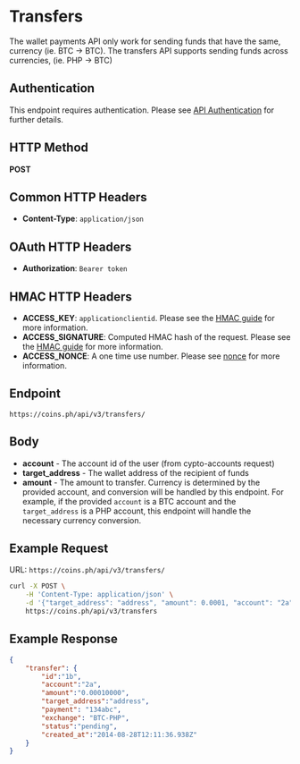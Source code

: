 # Transfers

The wallet payments API only work for sending funds that have the same,
currency (ie. BTC -> BTC). The transfers API supports sending funds
across currencies, (ie. PHP -> BTC)

## Authentication

This endpoint requires authentication. Please see
[API Authentication](auth.html) for further details.

## HTTP Method

**POST**

## Common HTTP Headers

* **Content-Type**: `application/json`

## OAuth HTTP Headers

* **Authorization**: `Bearer token`

## HMAC HTTP Headers

* **ACCESS_KEY**: `applicationclientid`. Please see the [HMAC guide](hmac-auth.html) for more information.
* **ACCESS_SIGNATURE**: Computed HMAC hash of the request. Please see the [HMAC guide](hmac-auth.html) for more information.
* **ACCESS_NONCE**: A one time use number. Please see [nonce](auth.html) for more information.

## Endpoint

`https://coins.ph/api/v3/transfers/`

## Body

* **account** - The account id of the user (from cypto-accounts request)
* **target_address** - The wallet address of the recipient of funds
* **amount** - The amount to transfer. Currency is determined by the provided account, and conversion will be handled by this endpoint. For example, if the provided `account` is a BTC account and the `target_address` is a PHP account, this endpoint will handle the necessary currency conversion.

## Example Request

URL: `https://coins.ph/api/v3/transfers/`

```sh
curl -X POST \
    -H 'Content-Type: application/json' \
    -d '{"target_address": "address", "amount": 0.0001, "account": "2a"}' \
    https://coins.ph/api/v3/transfers
```

## Example Response

```json
{
    "transfer": {
        "id":"1b",
        "account":"2a",
        "amount":"0.00010000",
        "target_address":"address",
        "payment": "134abc",
        "exchange": "BTC-PHP",
        "status":"pending",
        "created_at":"2014-08-28T12:11:36.938Z"
    }
}
```